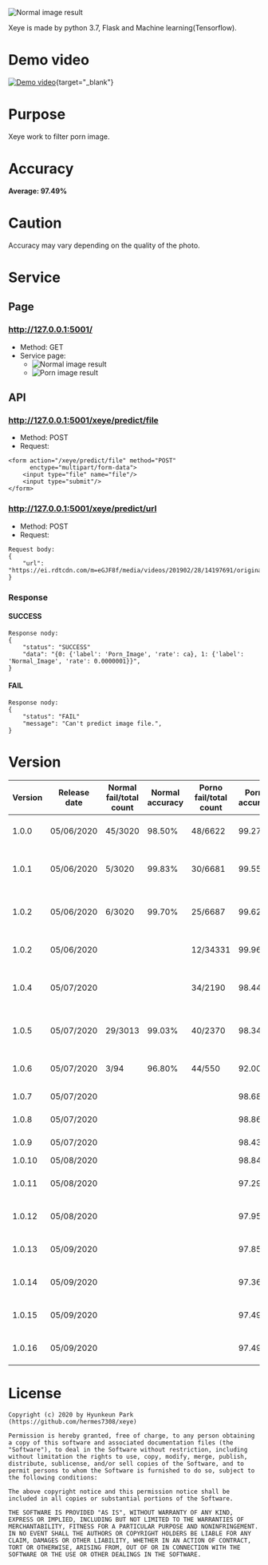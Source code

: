 ![Normal image result](static/image/logo.png)

Xeye is made by python 3.7, Flask and Machine learning(Tensorflow).

# Demo video
[![Demo video](static/image/youtube_thumnail.png)](https://youtu.be/k94PHAYdh1Q){target="_blank"}


# Purpose
Xeye work to filter porn image.

# Accuracy
**Average: 97.49%**

# Caution
Accuracy may vary depending on the quality of the photo.

# Service
## Page
### http://127.0.0.1:5001/
* Method: GET
* Service page:
    * ![Normal image result](static/image/xeye_filter_page_normal_result.png)
    * ![Porn image result](static/image/xeye_filter_page_porn_result.png)
## API
### http://127.0.0.1:5001/xeye/predict/file
* Method: POST
* Request:
```
<form action="/xeye/predict/file" method="POST"
      enctype="multipart/form-data">
    <input type="file" name="file"/>
    <input type="submit"/>
</form>
```
### http://127.0.0.1:5001/xeye/predict/url
* Method: POST
* Request: 
```
Request body:
{
	"url": "https://ei.rdtcdn.com/m=eGJF8f/media/videos/201902/28/14197691/original/13.jpg"
}
```

### Response
#### SUCCESS
```
Response nody:
{
    "status": "SUCCESS"
    "data": "{0: {'label': 'Porn_Image', 'rate': ca}, 1: {'label': 'Normal_Image', 'rate': 0.0000001‬}}",
}
```
#### FAIL
```
Response nody:
{
    "status": "FAIL"
    "message": "Can't predict image file.",
}
```
# Version 
| Version | Release date | Normal fail/total count | Normal accuracy | Porno fail/total count | Porno accuracy | Remark                                                  |
|---------|--------------|-------------------------|-----------------|------------------------|----------------|---------------------------------------------------------|
| 1.0.0   | 05/06/2020   | 45/3020                 | 98.50%          | 48/6622                | 99.27%         | Learning normal image 200 and porn image 200            |
| 1.0.1   | 05/06/2020   | 5/3020                  | 99.83%          | 30/6681                | 99.55%         | Version 1.0.0 add normal image 45 and porn image 48     |
| 1.0.2   | 05/06/2020   | 6/3020                  | 99.70%          | 25/6687                | 99.62%         | Version 1.0.1 add normal image 4 and porn image 30      |
| 1.0.2   | 05/06/2020   |                         |                 | 12/34331               | 99.96%         | Others(redtube) 34,331 porn image                       |
| 1.0.4   | 05/07/2020   |                         |                 | 34/2190                | 98.44%         | Others(xxxvideo) 2,190 porn image including text banner |
| 1.0.5   | 05/07/2020   | 29/3013                 | 99.03%          | 40/2370                | 98.34%         | Others 2,370 porn image including text banner           |
| 1.0.6   | 05/07/2020   | 3/94                    | 96.80%          | 44/550                 | 92.00%         | Others 550 porn image including text banner             |
| 1.0.7   | 05/07/2020   |                         |                 |                        | 98.68%         | Random website image search                             |
| 1.0.8   | 05/07/2020   |                         |                 |                        | 98.86%         | instagram image upload                                  |
| 1.0.9   | 05/07/2020   |                         |                 |                        | 98.43%         | facebook image upload                                   |
| 1.0.10  | 05/08/2020   |                         |                 |                        | 98.84%         | image upload                                            |
| 1.0.11  | 05/08/2020   |                         |                 |                        | 97.29%         | image upload (Porn: 666, Normal: 856)                   |
| 1.0.12  | 05/08/2020   |                         |                 |                        | 97.95%         | image upload (Porn: 715, Normal: 865)                   |
| 1.0.13  | 05/09/2020   |                         |                 |                        | 97.85%         | image upload (Porn: 720, Normal: 899)                   |
| 1.0.14  | 05/09/2020   |                         |                 |                        | 97.36%         | image upload (Porn: 747, Normal: 925)                   |
| 1.0.15  | 05/09/2020   |                         |                 |                        | 97.49%         | image upload (Porn: 807, Normal: 940)                   |
| 1.0.16  | 05/09/2020   |                         |                 |                        | 97.49%         | image upload (Porn: 865, Normal: 940)                   |

# License
```
Copyright (c) 2020 by Hyunkeun Park (https://github.com/hermes7308/xeye)

Permission is hereby granted, free of charge, to any person obtaining a copy of this software and associated documentation files (the "Software"), to deal in the Software without restriction, including without limitation the rights to use, copy, modify, merge, publish, distribute, sublicense, and/or sell copies of the Software, and to permit persons to whom the Software is furnished to do so, subject to the following conditions:

The above copyright notice and this permission notice shall be included in all copies or substantial portions of the Software.

THE SOFTWARE IS PROVIDED "AS IS", WITHOUT WARRANTY OF ANY KIND, EXPRESS OR IMPLIED, INCLUDING BUT NOT LIMITED TO THE WARRANTIES OF MERCHANTABILITY, FITNESS FOR A PARTICULAR PURPOSE AND NONINFRINGEMENT. IN NO EVENT SHALL THE AUTHORS OR COPYRIGHT HOLDERS BE LIABLE FOR ANY CLAIM, DAMAGES OR OTHER LIABILITY, WHETHER IN AN ACTION OF CONTRACT, TORT OR OTHERWISE, ARISING FROM, OUT OF OR IN CONNECTION WITH THE SOFTWARE OR THE USE OR OTHER DEALINGS IN THE SOFTWARE.
```